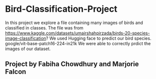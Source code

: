 # Bird-Classification-Project
In this project we explore a file containing many images of birds and classified in classes. The file was from https://www.kaggle.com/datasets/umairshahpirzada/birds-20-species-image-classification? 
We used Hugging face to predict our bird species. google/vit-base-patch16-224-in21k 
We were able to correctly prdict the images of our dataset.

## Project by Fabiha Chowdhury and Marjorie Falcon
